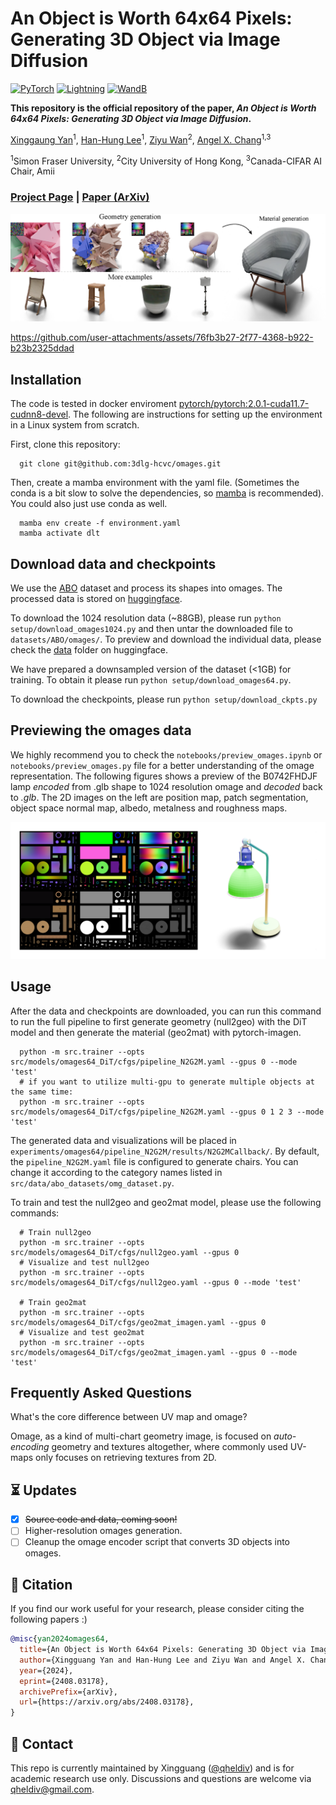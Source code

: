 
# An Object is Worth 64x64 Pixels: Generating 3D Object via Image Diffusion

<a href="https://pytorch.org/"><img alt="PyTorch" src="https://img.shields.io/badge/PyTorch-EE4C2C?style=for-the-badge&logo=pytorch&logoColor=white"></a>
<a href="https://pytorchlightning.ai/"><img alt="Lightning" src="https://img.shields.io/badge/Lightning-792DE4?style=for-the-badge&logo=pytorch-lightning&logoColor=white"></a>
<a href="https://wandb.ai/site"><img alt="WandB" src="https://img.shields.io/badge/Weights_&_Biases-FFBE00?style=for-the-badge&logo=WeightsAndBiases&logoColor=white"></a>

**This repository is the official repository of the paper, *An Object is Worth 64x64 Pixels: Generating 3D Object via Image Diffusion*.**

[Xinggaung Yan](http://yanxg.art)<sup>1</sup>,
[Han-Hung Lee](https://hanhung.github.io/)<sup>1</sup>,
[Ziyu Wan](http://raywzy.com/)<sup>2</sup>,
[Angel X. Chang](https://angelxuanchang.github.io/)<sup>1,3</sup>

<sup>1</sup>Simon Fraser University, <sup>2</sup>City University of Hong Kong, <sup>3</sup>Canada-CIFAR AI Chair, Amii


### [Project Page](https://omages.github.io/) | [Paper (ArXiv)](https://arxiv.org/abs/2408.03178) 
<!-- | [Twitter thread](https://twitter.com/yan_xg/status/1539108339422212096) -->



<img src='assets/fig_teaser.png'/>

<!-- https://user-images.githubusercontent.com/5100481/150949433-40d84ed1-0a8d-4ae4-bd53-8662ebd669fe.mp4 -->



https://github.com/user-attachments/assets/76fb3b27-2f77-4368-b922-b23b2325ddad



## Installation
The code is tested in docker enviroment [pytorch/pytorch:2.0.1-cuda11.7-cudnn8-devel](https://hub.docker.com/layers/pytorch/pytorch/2.0.1-cuda11.7-cudnn8-devel/images/sha256-4f66166dd757752a6a6a9284686b4078e92337cd9d12d2e14d2d46274dfa9048?context=explore).
The following are instructions for setting up the environment in a Linux system from scratch.

First, clone this repository:

      git clone git@github.com:3dlg-hcvc/omages.git

Then, create a mamba environment with the yaml file. (Sometimes the conda is a bit slow to solve the dependencies, so [mamba](https://mamba.readthedocs.io/en/latest/installation/mamba-installation.html) is recommended). You could also just use conda as well.

      mamba env create -f environment.yaml
      mamba activate dlt

## Download data and checkpoints

We use the [ABO](https://amazon-berkeley-objects.s3.amazonaws.com/index.html) dataset and process its shapes into omages. The processed data is stored on [huggingface](https://huggingface.co/datasets/3dlg-hcvc/omages_ABO).

To download the 1024 resolution data (~88GB), please run `python setup/download_omages1024.py` and then untar the downloaded file to `datasets/ABO/omages/`. To preview and download the individual data, please check the [data](https://huggingface.co/datasets/3dlg-hcvc/omages_ABO/tree/main/data) folder on huggingface.

We have prepared a downsampled version of the dataset (<1GB) for training. To obtain it please run `python setup/download_omages64.py`.

To download the checkpoints, please run `python setup/download_ckpts.py`

## Previewing the omages data
We highly recommend you to check the `notebooks/preview_omages.ipynb` or `notebooks/preview_omages.py` file for a better understanding of the omage representation. The following figures shows a preview of the B0742FHDJF lamp *encoded* from .glb shape to 1024 resolution omage and *decoded* back to *.glb*. The 2D images on the left are position map, patch segmentation, object space normal map, albedo, metalness and roughness maps.

<img src='assets/preview_omage.png'/>


## Usage

After the data and checkpoints are downloaded, you can run this command to run the full pipeline to first generate geometry (null2geo) with the DiT model and then generate the material (geo2mat) with pytorch-imagen.


      python -m src.trainer --opts src/models/omages64_DiT/cfgs/pipeline_N2G2M.yaml --gpus 0 --mode 'test'
      # if you want to utilize multi-gpu to generate multiple objects at the same time:
      python -m src.trainer --opts src/models/omages64_DiT/cfgs/pipeline_N2G2M.yaml --gpus 0 1 2 3 --mode 'test'


The generated data and visualizations will be placed in `experiments/omages64/pipeline_N2G2M/results/N2G2MCallback/`. By default, the `pipeline_N2G2M.yaml` file is configured to generate chairs. You can change it according to the category names listed in `src/data/abo_datasets/omg_dataset.py`.

To train and test the null2geo and geo2mat model, please use the following commands:

      # Train null2geo
      python -m src.trainer --opts src/models/omages64_DiT/cfgs/null2geo.yaml --gpus 0
      # Visualize and test null2geo
      python -m src.trainer --opts src/models/omages64_DiT/cfgs/null2geo.yaml --gpus 0 --mode 'test'

      # Train geo2mat
      python -m src.trainer --opts src/models/omages64_DiT/cfgs/geo2mat_imagen.yaml --gpus 0
      # Visualize and test geo2mat
      python -m src.trainer --opts src/models/omages64_DiT/cfgs/geo2mat_imagen.yaml --gpus 0 --mode 'test'


## Frequently Asked Questions

What's the core difference between UV map and omage?

Omage, as a kind of multi-chart geometry image, is focused on *auto-encoding* geometry and textures altogether, where commonly used UV-maps only focuses on retrieving textures from 2D.

## :hourglass_flowing_sand: Updates

- [x] ~~Source code and data, coming soon!~~
- [ ] Higher-resolution omages generation.
- [ ] Cleanup the omage encoder script that converts 3D objects into omages.

## :notebook_with_decorative_cover: Citation

If you find our work useful for your research, please consider citing the following papers :)

```bibtex
@misc{yan2024omages64,
  title={An Object is Worth 64x64 Pixels: Generating 3D Object via Image Diffusion}, 
  author={Xingguang Yan and Han-Hung Lee and Ziyu Wan and Angel X. Chang},
  year={2024},
  eprint={2408.03178},
  archivePrefix={arXiv},
  url={https://arxiv.org/abs/2408.03178}, 
}
```

## :email: Contact

This repo is currently maintained by Xingguang ([@qheldiv](https://github.com/qheldiv)) and is for academic research use only. Discussions and questions are welcome via qheldiv@gmail.com. 
